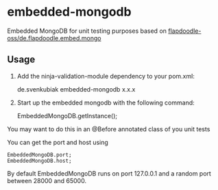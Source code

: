 embedded-mongodb
================

Embedded MongoDB for unit testing purposes based on [flapdoodle-oss/de.flapdoodle.embed.mongo][1]

Usage
------------------

1) Add the ninja-validation-module dependency to your pom.xml:

    <dependency>
        <groupId>de.svenkubiak</groupId>
        <artifactId>embedded-mongodb</artifactId>
        <version>x.x.x</version>
    </dependency>

2) Start up the embedded mongodb with the following command:

	EmbeddedMongoDB.getInstance();
	
You may want to do this in an @Before annotated class of you unit tests
	
You can get the port and host using 

	EmbeddedMongoDB.port;
	EmbeddedMongoDB.host;
	
By default EmbeddedMongoDB runs on port 127.0.0.1 and a random port between 28000 and 65000.

[1]: https://github.com/flapdoodle-oss/de.flapdoodle.embed.mongo